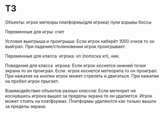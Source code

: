 # ТЗ
Объекты:
игрок
метеоры
платформы(для игрока)
пули
взрывы
боссы

Переменные для игры: 
счет

Условия выигрыша и проигрыша:
Если игрок наберёт 1000 очков то он выйграл.
При падение/столкновении игрок проигрывает.

Переменные для класса  игрока:
хп (полоска хп), ник.


Поведение для класса  игрока:
Если игрок коснется нижней точки экрана то он проиграл.
Если  игрок коснется метеорита то он проиграл.
При нажатие на кнопки игрок может стрелять и двигаться.
При нажатии на пробел игрок прыгает. 


Взаимодействие объектов разных классов:
Если метеорит не коснувшись игрока вышел за пределы экрана то он удаляется.
Игрок может стоять на платформах.
Платформы удаляются как только вышли за пределы экрана.


